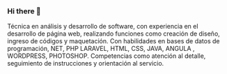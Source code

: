 ### Hi there 👋

Técnica en análisis y desarrollo de software, con experiencia en el desarrollo de página web, realizando funciones como creación de diseño, ingreso de códigos y maquetación. Con habilidades en bases de datos de programación, NET, PHP LARAVEL, HTML, CSS, JAVA, ANGULA  , WORDPRESS, PHOTOSHOP. Competencias como atención al detalle, seguimiento de instrucciones y orientación al servicio.
